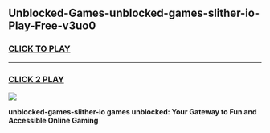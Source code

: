 
## Unblocked-Games-unblocked-games-slither-io-Play-Free-v3uo0
<h3>
<a href="https://premium76.site?title=unblocked-games-slither-io&ref=18A">CLICK TO PLAY</a></h3>
<hr>

<h3>
<a href="https://premium76.site?title=unblocked-games-slither-io&ref=18A">CLICK 2 PLAY</a>
  
</h3>

<a href="https://premium76.site?title=unblocked-games-slither-io&ref=18A"><img src="https://clearcache.store/games.png"></a>


**unblocked-games-slither-io games unblocked: Your Gateway to Fun and Accessible Online Gaming**
